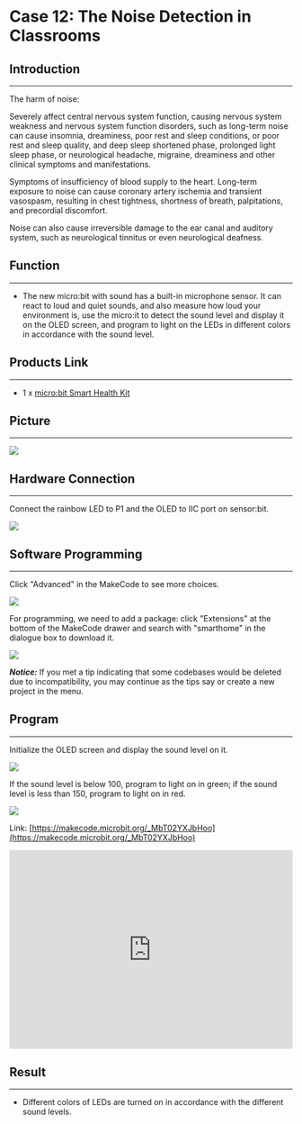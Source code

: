 # Case 12: The Noise Detection in Classrooms


##  Introduction
---

 The harm of noise:

Severely affect central nervous system function, causing nervous system weakness and nervous system function disorders, such as long-term noise can cause insomnia, dreaminess, poor rest and sleep conditions, or poor rest and sleep quality, and deep sleep shortened phase, prolonged light sleep phase, or neurological headache, migraine, dreaminess and other clinical symptoms and manifestations.

Symptoms of insufficiency of blood supply to the heart. Long-term exposure to noise can cause coronary artery ischemia and transient vasospasm, resulting in chest tightness, shortness of breath, palpitations, and precordial discomfort.

Noise can also cause irreversible damage to the ear canal and auditory system, such as neurological tinnitus or even neurological deafness.

## Function
---

- The new micro:bit with sound has a built-in microphone sensor. It can react to loud and quiet sounds, and also measure how loud your environment is, use the micro:it to detect the sound level and display it on the OLED screen, and program to light on the LEDs in different colors in accordance with the sound level. 

## Products Link
---
- 1 x [micro:bit Smart Health Kit](https://shop.elecfreaks.com/products/elecfreaks-micro-bit-smart-health-kit-without-micro-bit-board?_pos=1&_sid=2b45d49aa&_ss=r)

## Picture
---
![](./images/microbit-Smart-Health-Kit-case-01-02.png)

## Hardware Connection
---


Connect the rainbow LED to P1 and the OLED to IIC port on sensor:bit. 

![](./images/microbit-Smart-Health-Kit-case-12-03.png)

## Software Programming 

---

Click "Advanced" in the MakeCode to see more choices.

![](./images/microbit-Smart-Health-Kit-case-01-04.png)

For programming, we need to add a package: click "Extensions" at the bottom of the MakeCode drawer and search with "smarthome" in the dialogue box to download it. 

![](./images/microbit-Smart-Health-Kit-case-01-05.png)



***Notice:*** If you met a tip indicating that some codebases would be deleted due to incompatibility, you may continue as the tips say or create a new project in the menu. 

## Program 

---
Initialize the OLED screen and display the sound level on it. 

![](./images/microbit-Smart-Health-Kit-case-12-07.png)

If the sound level is below 100, program to light on in green; if the sound level is less than 150, program to light on in red. 

![](./images/microbit-Smart-Health-Kit-case-12-08.png)


Link: [https://makecode.microbit.org/_MbT02YXJbHoo](https://makecode.microbit.org/_MbT02YXJbHoo)

<div style="position:relative;height:0;padding-bottom:70%;overflow:hidden;">
<iframe style="position:absolute;top:0;left:0;width:100%;height:100%;" src="https://makecode.microbit.org/#pub:https://makecode.microbit.org/_MbT02YXJbHoo" frameborder="0" sandbox="allow-popups allow-forms allow-scripts allow-same-origin">
</iframe>
</div>  


## Result
---
- Different colors of LEDs are turned on in accordance with the different sound levels. 



